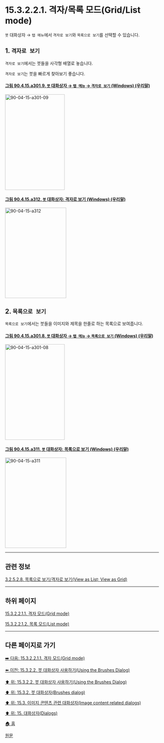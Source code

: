 # 15.3.2.2.1. 격자/목록 모드(Grid/List mode)
`붓` 대화상자 → `탭 메뉴`에서 `격자로 보기`와 `목록으로 보기`를 선택할 수 있습니다.

<a id="15-03-02-02-01-s1"></a>

## 1. `격자로 보기`
`격자로 보기`에서는 붓들을 사각형 배열로 놓습니다.

`격자로 보기`는 붓을 빠르게 찾아보기 좋습니다.

<a id="90-04-15-a301-09"></a>

#### [그림 90.4.15.a301.9. `붓` 대화상자 → `탭 메뉴` → `격자로 보기` (Windows) (우리말)](./90-04-0015-brushes.md#90-04-15-a301-09)
<img width="195" height="313" alt="90-04-15-a301-09" src="https://github.com/user-attachments/assets/43d33c50-d406-403a-8122-f7936b3cd131" />

<a id="90-04-15-a312"></a>

#### [그림 90.4.15.a312. `붓` 대화상자: 격자로 보기 (Windows) (우리말)](./90-04-0015-brushes.md#90-04-15-a312)
<img width="200" height="296" alt="90-04-15-a312" src="https://github.com/user-attachments/assets/d61b4e1e-12e9-4d16-84c9-f563071fa8c8" />

<a id="15-03-02-02-01-s2"></a>

## 2. `목록으로 보기`
`목록으로 보기`에서는 붓들을 이미지와 제목을 한줄로 하는 목록으로 보여줍니다.

<a id="90-04-15-a301-08"></a>

#### [그림 90.4.15.a301.8. `붓` 대화상자 → `탭 메뉴` → `목록으로 보기` (Windows) (우리말)](./90-04-0015-brushes.md#90-04-15-a301-08)
<img width="195" height="313" alt="90-04-15-a301-08" src="https://github.com/user-attachments/assets/0d0119c4-e4e8-4241-bc77-17cef9b9e596" />

<a id="90-04-15-a311"></a>

#### [그림 90.4.15.a311. `붓` 대화상자: 목록으로 보기 (Windows) (우리말)](./90-04-0015-brushes.md#90-04-15-a311)
<img width="200" height="296" alt="90-04-15-a311" src="https://github.com/user-attachments/assets/31415e05-fbb3-4fb0-b08c-8d3868494342" />

***

## 관련 정보

[3.2.5.2.8. 목록으로 보기/격자로 보기(View as List; View as Grid)](./03-02-05-02-08-view_as_list_or_grid.md)

***

## 하위 페이지

[15.3.2.2.1.1. 격자 모드(Grid mode)](./15-03-02-02-01-01-grid_mode.md)

[15.3.2.2.1.2. 목록 모드(List mode)](./15-03-02-02-01-02-list_mode.md)

***

## 다른 페이지로 가기

[➡️ 다음: 15.3.2.2.1.1. 격자 모드(Grid mode)](./15-03-02-02-01-01-grid_mode.md)

[⬅️ 이전: 15.3.2.2. 붓 대화상자 사용하기(Using the Brushes Dialog)](./15-03-02-02-00-using_the_brushes_dialog.md)

[⬆️ 위: 15.3.2.2. 붓 대화상자 사용하기(Using the Brushes Dialog)](./15-03-02-02-00-using_the_brushes_dialog.md)

[⬆️ 위: 15.3.2. 붓 대화상자(Brushes dialog)](./15-03-02-00-brushes-dialog.md)

[⬆️ 위: 15.3. 이미지 콘텐츠 관련 대화상자(Image content related dialogs)](./15-03-00-image-content-related-dialogs.md)

[⬆️ 위: 15. 대화상자(Dialogs)](./15-00-dialogs.md)

[🏠 홈](./00-home.md)

[원문](https://docs.gimp.org/2.10/ko/gimp-brush-dialog.html#idm19289)